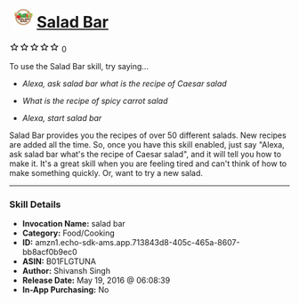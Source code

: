 # &nbsp;<img src="skill_icon" alt="Salad Bar icon" width="36"> [Salad Bar](http://alexa.amazon.com/#skills/amzn1.echo-sdk-ams.app.713843d8-405c-465a-8607-bb8acf0b9ec0)
![0 stars](../../images/ic_star_border_black_18dp_1x.png)![0 stars](../../images/ic_star_border_black_18dp_1x.png)![0 stars](../../images/ic_star_border_black_18dp_1x.png)![0 stars](../../images/ic_star_border_black_18dp_1x.png)![0 stars](../../images/ic_star_border_black_18dp_1x.png) 0

To use the Salad Bar skill, try saying...

* *Alexa, ask salad bar what is the recipe of Caesar salad*

* *What is the recipe of spicy carrot salad*

* *Alexa, start salad bar*

Salad Bar provides you the recipes of over 50 different salads. New recipes are added all the time. So, once you have this skill enabled, just say "Alexa, ask salad bar what's the recipe of Caesar salad", and it will tell you how to make it. 
It's a great skill when you are feeling tired and can't think of how to make something quickly. Or, want to try a new salad.

***

### Skill Details

* **Invocation Name:** salad bar
* **Category:** Food/Cooking
* **ID:** amzn1.echo-sdk-ams.app.713843d8-405c-465a-8607-bb8acf0b9ec0
* **ASIN:** B01FLGTUNA
* **Author:** Shivansh Singh
* **Release Date:** May 19, 2016 @ 06:08:39
* **In-App Purchasing:** No
